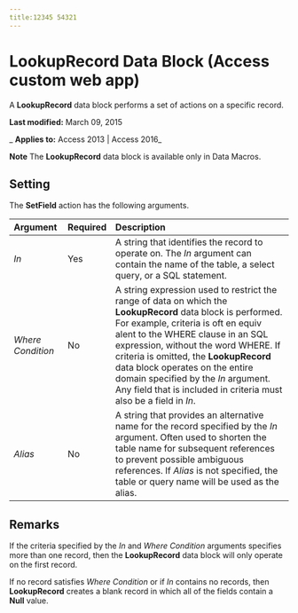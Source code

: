 ```yaml
---
title:12345 54321
---
```

# LookupRecord Data Block (Access custom web app)
A  **LookupRecord** data block performs a set of actions on a specific record.

 **Last modified:** March 09, 2015

 _ **Applies to:** Access 2013 | Access 2016_

 **Note**  The  **LookupRecord** data block is available only in Data Macros.


## Setting

The  **SetField** action has the following arguments.



|**Argument**|**Required**|**Description**|
|:-----|:-----|:-----|
| _In_|Yes|A string that identifies the record to operate on. The  _In_ argument can contain the name of the table, a select query, or a SQL statement.|
| _Where Condition_|No|A string expression used to restrict the range of data on which the  **LookupRecord** data block is performed. For example, criteria is oft en equiv alent to the WHERE clause in an SQL expression, without the word WHERE. If criteria is omitted, the **LookupRecord** data block operates on the entire domain specified by the _In_ argument. Any field that is included in criteria must also be a field in _In_.|
| _Alias_|No|A string that provides an alternative name for the record specified by the  _In_ argument. Often used to shorten the table name for subsequent references to prevent possible ambiguous references. If _Alias_ is not specified, the table or query name will be used as the alias.|

## Remarks

If the criteria specified by the  _In_ and _Where Condition_ arguments specifies more than one record, then the **LookupRecord** data block will only operate on the first record.

If no record satisfies  _Where Condition_ or if _In_ contains no records, then **LookupRecord** creates a blank record in which all of the fields contain a **Null** value.

